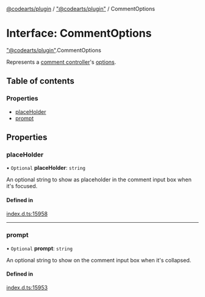 [@codearts/plugin](../README.md) / ["@codearts/plugin"](../modules/_codearts_plugin_.md) / CommentOptions

# Interface: CommentOptions

["@codearts/plugin"](../modules/_codearts_plugin_.md).CommentOptions

Represents a [comment controller](codearts_plugin_.CommentController.md)'s [options](codearts_plugin_.CommentController.md#options).

## Table of contents

### Properties

- [placeHolder](codearts_plugin_.CommentOptions.md#placeholder)
- [prompt](codearts_plugin_.CommentOptions.md#prompt)

## Properties

### placeHolder

• `Optional` **placeHolder**: `string`

An optional string to show as placeholder in the comment input box when it's focused.

#### Defined in

[index.d.ts:15958](https://github.com/shuyaqian/cloudide-plugin-api/blob/3fbdd11/index.d.ts#L15958)

___

### prompt

• `Optional` **prompt**: `string`

An optional string to show on the comment input box when it's collapsed.

#### Defined in

[index.d.ts:15953](https://github.com/shuyaqian/cloudide-plugin-api/blob/3fbdd11/index.d.ts#L15953)
